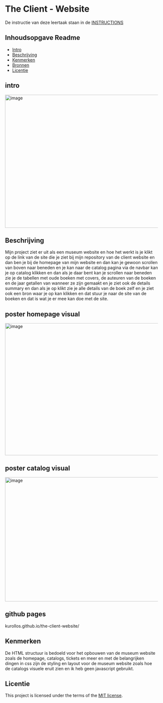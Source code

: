# The Client - Website

De instructie van deze leertaak staan in de [INSTRUCTIONS](https://github.com/fdnd-task/the-client-website/blob/main/docs/INSTRUCTIONS.md)



## Inhoudsopgave Readme

 * [Intro](#intro)
  * [Beschrijving](#beschrijving)
  * [Kenmerken](#kenmerken)
  * [Bronnen](#bronnen)
  * [Licentie](#licentie)


## intro
<img width="949" height="437" alt="image" src="https://github.com/user-attachments/assets/2073381e-eb3b-4559-87fe-18c763f8a782" />

## Beschrijving
<!-- In de Beschrijving staat hoe je project er uit ziet, hoe het werkt en wat je er mee kan. -->
<!-- Voeg een mooie poster visual toe 📸 -->
<!-- Voeg een link toe naar Github Pages 🌐-->

Mijn project ziet er uit als een museum website en hoe het werkt is je klikt op de link van de site die je ziet bij mijn repository van de client website en dan ben je bij de homepage van mijn website en dan kan je gewoon scrollen van boven naar beneden en je kan naar de catalog pagina via de navbar kan je op catalog klikken en dan als je daar bent kan je scrollen naar beneden zie je de tabellen met oude boeken met covers, de auteuren van de boeken en de jaar getallen van wanneer ze zijn gemaakt en je ziet ook de details summary en dan als je op klikt zie je alle details van de boek zelf en je ziet ook een bron waar je op kan klikken en dat stuur je naar de site van de boeken en dat is wat je er mee kan doe met de site.

## poster homepage visual
<img width="944" height="434" alt="image" src="https://github.com/user-attachments/assets/02931866-1bfa-4c35-9382-480597dd24f1" />

## poster catalog visual
<img width="959" height="408" alt="image" src="https://github.com/user-attachments/assets/a1fd7b51-e59d-49fa-9ebc-0b9ec7d6c0a0" />

## github pages
kurollos.github.io/the-client-website/

## Kenmerken
<!-- Bij Kenmerken staat welke technieken zijn gebruikt en hoe. Wat is de HTML structuur? Wat zijn de belangrijkste dingen in CSS? Wat is er met Javascript gedaan en hoe? Misschien heb je een framwork of library gebruikt? -->
De HTML structuur is bedoeld voor het opbouwen van de museum website zoals de homepage, catalogs, tickets en meer en met de belangrijken dingen in css zijn de styling en layout voor de museum website zoals hoe de catalogs visuele eruit zien en ik heb geen javascript gebruikt.


## Licentie

This project is licensed under the terms of the [MIT license](./LICENSE).
